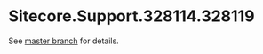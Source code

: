 # Sitecore.Support.328114.328119

See [master branch](https://github.com/sitecoresupport/Sitecore.Support.328114.328119) for details.